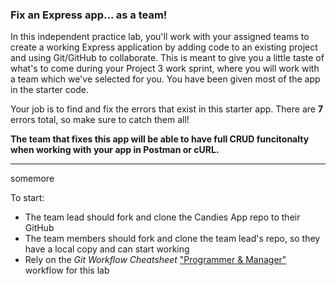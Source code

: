 ### Fix an Express app... as a team!

In this independent practice lab, you'll work with your assigned teams to create a working Express application by adding code to an existing project and using Git/GitHub to collaborate. This is meant to give you a little taste of what's to come during your Project 3 work sprint, where you will work with a team which we've selected for you. You have been given most of the app in the starter code.

Your job is to find and fix the errors that exist in this starter app. There are **7** errors total, so make sure to catch them all!


**The team that fixes this app will be able to have full CRUD funcitonalty when working with your app in Postman or cURL.**

---
somemore

To start:

- The team lead should fork and clone the Candies App repo to their GitHub
- The team members should fork and clone the team lead's repo, so they have a local copy and can start working
- Rely on the *Git Workflow Cheatsheet* ["Programmer & Manager"](https://github.com/mer8/broken-candies/blob/master/git_workflow_cheatsheet.md#our-workflows) workflow for this lab
